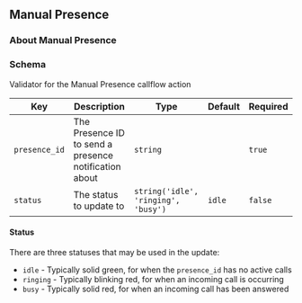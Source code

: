 ## Manual Presence

### About Manual Presence

### Schema

Validator for the Manual Presence callflow action

Key | Description | Type | Default | Required
--- | ----------- | ---- | ------- | --------
`presence_id` | The Presence ID to send a presence notification about | `string` |   | `true`
`status` | The status to update to | `string('idle', 'ringing', 'busy')` | `idle` | `false`

#### Status

There are three statuses that may be used in the update:

* `idle` - Typically solid green, for when the `presence_id` has no active calls
* `ringing` - Typically blinking red, for when an incoming call is occurring
* `busy` - Typically solid red, for when an incoming call has been answered
